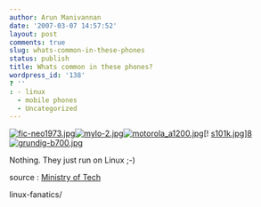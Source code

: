 ```yaml
---
author: Arun Manivannan
date: '2007-03-07 14:57:52'
layout: post
comments: true
slug: whats-common-in-these-phones
status: publish
title: Whats common in these phones?
wordpress_id: '138'
? ''
: - linux
  - mobile phones
  - Uncategorized
---
```


[![fic-neo1973.jpg][1]][2][![mylo-2.jpg][3]][4][![motorola_a1200.jpg][5]][6][!
[s101k.jpg][7]][8][![grundig-b700.jpg][9]][10]

Nothing. They just run on Linux ;-)

source : [Ministry of Tech][11]

   [1]: http://www.arunma.com/wp-content/uploads/2007/03/fic-neo1973.jpg

   [2]: http://www.arunma.com/wp-content/uploads/2007/03/fic-neo1973.jpg (fic-
neo1973.jpg)

   [3]: http://www.arunma.com/wp-content/uploads/2007/03/mylo-2.jpg

   [4]: http://www.arunma.com/wp-content/uploads/2007/03/mylo-2.jpg
(mylo-2.jpg)

   [5]: http://www.arunma.com/wp-content/uploads/2007/03/motorola_a1200.jpg

   [6]: http://www.arunma.com/wp-content/uploads/2007/03/motorola_a1200.jpg
(motorola_a1200.jpg)

   [7]: http://www.arunma.com/wp-content/uploads/2007/03/s101k.jpg

   [8]: http://www.arunma.com/wp-content/uploads/2007/03/s101k.jpg (s101k.jpg)

   [9]: http://www.arunma.com/wp-content/uploads/2007/03/grundig-b700.jpg

   [10]: http://www.arunma.com/wp-content/uploads/2007/03/grundig-b700.jpg
(grundig-b700.jpg)

   [11]: http://www.ministryoftech.com/2007/03/05/the-5-hottest-phones-for-
linux-fanatics/

